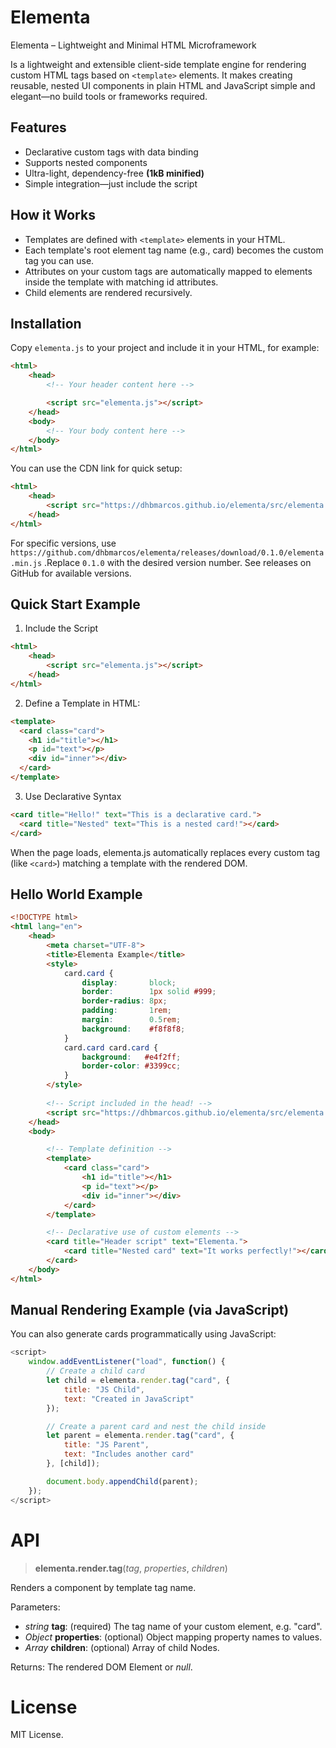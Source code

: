 # Elementa

Elementa – Lightweight and Minimal HTML Microframework

Is a lightweight and extensible client-side template engine for rendering custom HTML tags based on `<template>` elements.
It makes creating reusable, nested UI components in plain HTML and JavaScript simple and elegant—no build tools or frameworks required.

## Features

- Declarative custom tags with data binding
- Supports nested components
- Ultra-light, dependency-free **(1kB minified)**
- Simple integration—just include the script

## How it Works

- Templates are defined with `<template>` elements in your HTML.
- Each template's root element tag name (e.g., card) becomes the custom tag you can use.
- Attributes on your custom tags are automatically mapped to elements inside the template with matching id attributes.
- Child elements are rendered recursively.

## Installation

Copy `elementa.js` to your project and include it in your HTML, for example:

```html
<html>
    <head>
        <!-- Your header content here -->

        <script src="elementa.js"></script>
    </head>
    <body>
        <!-- Your body content here -->
    </body>
</html>
```

You can use the CDN link for quick setup:

```html
<html>
    <head>
        <script src="https://dhbmarcos.github.io/elementa/src/elementa.min.js"></script>
    </head>
</html>
```

For specific versions, use `https://github.com/dhbmarcos/elementa/releases/download/0.1.0/elementa.min.js` .Replace `0.1.0` with the desired version number. See releases on GitHub for available versions.

## Quick Start Example

1. Include the Script

```html
<html>
    <head>
        <script src="elementa.js"></script>
    </head>
</html>
```

2. Define a Template in HTML:

```html
<template>
  <card class="card">
    <h1 id="title"></h1>
    <p id="text"></p>
    <div id="inner"></div>
  </card>
</template>
```

3. Use Declarative Syntax

```html
<card title="Hello!" text="This is a declarative card.">
  <card title="Nested" text="This is a nested card!"></card>
</card>
```

When the page loads, elementa.js automatically replaces every custom tag (like `<card>`) matching a template with the rendered DOM.

## Hello World Example

```html
<!DOCTYPE html>
<html lang="en">
    <head>
        <meta charset="UTF-8">
        <title>Elementa Example</title>
        <style>
            card.card {
                display:       block;
                border:        1px solid #999;
                border-radius: 8px;
                padding:       1rem;
                margin:        0.5rem;
                background:    #f8f8f8;
            }
            card.card card.card {
                background:   #e4f2ff;
                border-color: #3399cc;
            }
        </style>
        
        <!-- Script included in the head! -->
        <script src="https://dhbmarcos.github.io/elementa/src/elementa.min.js"></script>
    </head>
    <body>

        <!-- Template definition -->
        <template>
            <card class="card">
                <h1 id="title"></h1>
                <p id="text"></p>
                <div id="inner"></div>
            </card>
        </template>

        <!-- Declarative use of custom elements -->
        <card title="Header script" text="Elementa.">
            <card title="Nested card" text="It works perfectly!"></card>
        </card>
    </body>
</html>
```

## Manual Rendering Example (via JavaScript)

You can also generate cards programmatically using JavaScript:

```javascript
<script>
    window.addEventListener("load", function() {
        // Create a child card
        let child = elementa.render.tag("card", {
            title: "JS Child",
            text: "Created in JavaScript"
        });

        // Create a parent card and nest the child inside
        let parent = elementa.render.tag("card", {
            title: "JS Parent",
            text: "Includes another card"
        }, [child]);

        document.body.appendChild(parent);
    });
</script>
```

# API

> **elementa.render.tag**(*tag*, *properties*, *children*)

Renders a component by template tag name.

Parameters:

- *string* **tag**: (required) The tag name of your custom element, e.g. "card".
- *Object* **properties**: (optional) Object mapping property names to values.
- *Array*  **children**: (optional) Array of child Nodes.

Returns: The rendered DOM Element or *null*.

# License

MIT License.
